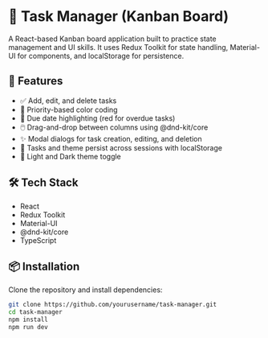 # 📝 Task Manager (Kanban Board)

A React-based Kanban board application built to practice state management and UI skills. It uses Redux Toolkit for state handling, Material-UI for components, and localStorage for persistence.

## 🚀 Features

- ✅ Add, edit, and delete tasks
- 🎨 Priority-based color coding
- 📅 Due date highlighting (red for overdue tasks)
- 🖱️ Drag-and-drop between columns using @dnd-kit/core
- ✨ Modal dialogs for task creation, editing, and deletion
- 💾 Tasks and theme persist across sessions with localStorage
- 🌙 Light and Dark theme toggle

## 🛠️ Tech Stack

- React
- Redux Toolkit
- Material-UI
- @dnd-kit/core
- TypeScript

## 📦 Installation

Clone the repository and install dependencies:

```bash
git clone https://github.com/yourusername/task-manager.git
cd task-manager
npm install
npm run dev
